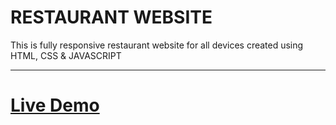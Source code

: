 <h1>RESTAURANT WEBSITE</h1>

<p>This is fully responsive restaurant website for all devices created using <br>HTML, CSS & JAVASCRIPT</p>
<hr/>
<h1><b><a href="https://psoftonic.github.io/restaurant-website/" target="_blank">Live Demo</a></b></h1>


